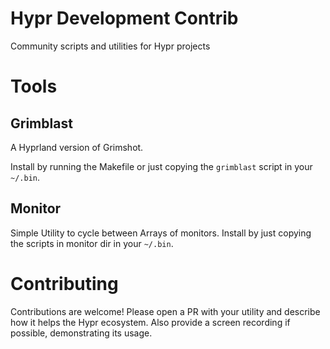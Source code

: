 # Hypr Development Contrib

Community scripts and utilities for Hypr projects

# Tools

## Grimblast

A Hyprland version of Grimshot.

Install by running the Makefile or just copying the `grimblast` script in your `~/.bin`.

## Monitor

Simple Utility to cycle between Arrays of monitors.
Install by just copying the scripts in monitor dir in your `~/.bin`.

# Contributing

Contributions are welcome! Please open a PR with your utility and describe how
it helps the Hypr ecosystem. Also provide a screen recording if possible,
demonstrating its usage.
